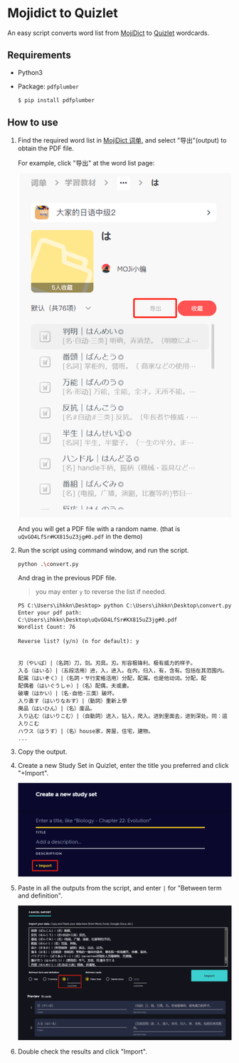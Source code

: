 # Mojidict to Quizlet

An easy script converts word list from [MojiDict](https://www.mojidict.com/) to [Quizlet](https://quizlet.com/) wordcards.

## Requirements
- Python3
- Package: `pdfplumber`

    ```bash
    $ pip install pdfplumber
    ```

## How to use
1. Find the required word list in [MojiDict 词单](https://www.mojidict.com/share-center), and select "导出"(output) to obtain the PDF file.

    For example, click "导出" at the word list page: 
    
    ![Output from MojiDict](./images/img1.png)

    And you will get a PDF file with a random name. (that is `uQvGO4LfSr#KX815uZ3jg#0.pdf` in the demo)

2. Run the script using command window, and run the script.

    ```bash
    python .\convert.py
    ```

    And drag in the previous PDF file.

    > you may enter `y` to reverse the list if needed.

    ```
    PS C:\Users\ihkkn\Desktop> python C:\Users\ihkkn\Desktop\convert.py
    Enter your pdf path: C:\Users\ihkkn\Desktop\uQvGO4LfSr#KX815uZ3jg#0.pdf
    Wordlist Count: 76

    Reverse list? (y/n) (n for default): y


    刃（やいば）|（名詞）刀，剑。刃具。刃。形容极锋利、极有威力的样子。
    入る（はいる）|（五段活用）进，入，进入。在内，归入，有，含有。包括在其范围内。
    配属（はいぞく）|（名詞・サ行変格活用）分配，配属。也是他动词。分配，配
    配偶者（はいぐうしゃ）|（名）配偶，夫或妻。
    破壊（はかい）|（名·自他·三类）破坏。
    入り直す（はいりなおす）|（動詞）重新上學
    廃品（はいひん）|（名）废品。
    入り込む（はいりこむ）|（自動詞）进入，钻入，爬入。进到里面去，进到深处。同：這入りこむ
    ハウス（はうす）|（名）house家，房屋，住宅，建物。
    ...
    ```

3. Copy the output.

4. Create a new Study Set in Quizlet, enter the title you preferred and click "+Import".

    ![New Study Set in Quizlet](./images/img2.png)

5. Paste in all the outputs from the script, and enter `|` for "Between term and definition".

    ![Import to Quizlet](./images/img3.png)

6. Double check the results and click "Import".